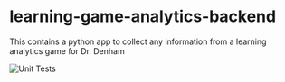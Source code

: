 # learning-game-analytics-backend
This contains a python app to collect any information from a learning analytics game for Dr. Denham

![Unit Tests](https://github.com/lerow12/learning-game-analytics-backend/actions/workflows/python-app.yml/badge.svg)
